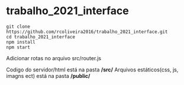 # trabalho_2021_interface

    git clone https://github.com/rcoliveira2016/trabalho_2021_interface.git
    cd trabalho_2021_interface
    npm install
    npm start

Adicionar rotas no arquivo src/router.js

Codigo do servidor/html está na pasta __/src/__
Arquivos estáticos(css, js, imagns ect) está na pasta __/public/__
